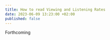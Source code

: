 ```yaml
---
title: How to read Viewing and Listening Rates
date: 2023-06-09 13:23:00 +02:00
published: false
---
```


Forthcoming